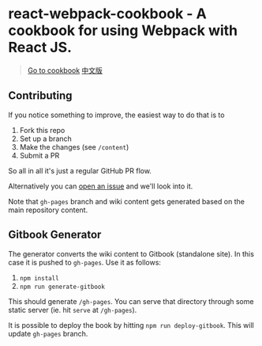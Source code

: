 # react-webpack-cookbook - A cookbook for using Webpack with React JS.

> [Go to cookbook](https://christianalfoni.github.io/react-webpack-cookbook/)
> [中文版](https://fakefish.github.io/react-webpack-cookbook/)

## Contributing

If you notice something to improve, the easiest way to do that is to

1. Fork this repo
2. Set up a branch
3. Make the changes (see `/content`)
4. Submit a PR

So all in all it's just a regular GitHub PR flow.

Alternatively you can [open an issue](https://github.com/christianalfoni/react-webpack-cookbook/issues/new) and we'll look into it.

Note that `gh-pages` branch and wiki content gets generated based on the main repository content.

## Gitbook Generator

The generator converts the wiki content to Gitbook (standalone site). In this case it is pushed to `gh-pages`. Use it as follows:

1. `npm install`
2. `npm run generate-gitbook`

This should generate `/gh-pages`. You can serve that directory through some static server (ie. hit `serve` at `/gh-pages`).

It is possible to deploy the book by hitting `npm run deploy-gitbook`. This will update `gh-pages` branch.
